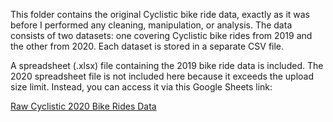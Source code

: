 This folder contains the original Cyclistic bike ride data, exactly as it was before I performed any cleaning, manipulation, or analysis. The data consists of two datasets: one covering Cyclistic bike rides from 2019 and the other from 2020. Each dataset is stored in a separate CSV file.

A spreadsheet (.xlsx) file containing the 2019 bike ride data is included. The 2020 spreadsheet file is not included here because it exceeds the upload size limit. Instead, you can access it via this Google Sheets link:

[Raw Cyclistic 2020 Bike Rides Data](https://docs.google.com/spreadsheets/d/1tNWSRGY2uIJcPPewVc8ajJ38BTb9yotjtmUeaVaWc8s/edit?usp=sharing)

